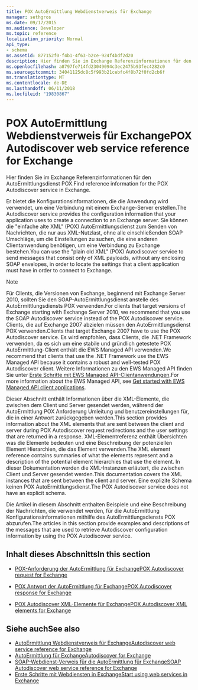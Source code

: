 ```yaml
---
title: POX AutoErmittlung Webdienstverweis für Exchange
manager: sethgros
ms.date: 09/17/2015
ms.audience: Developer
ms.topic: reference
localization_priority: Normal
api_type:
- schema
ms.assetid: 877152f0-f4b1-4f63-b2ce-924f4bdf2d20
description: Hier finden Sie im Exchange Referenzinformationen für den AutoErmittlungsdienst POX.
ms.openlocfilehash: a8797fe714fd23049094c3ec2475b93fec4282c0
ms.sourcegitcommit: 34041125dc8c5f993b21cebfc4f8b72f0fd2cb6f
ms.translationtype: MT
ms.contentlocale: de-DE
ms.lasthandoff: 06/11/2018
ms.locfileid: "19830867"
---
```

# <a name="pox-autodiscover-web-service-reference-for-exchange"></a><span data-ttu-id="bc2ec-103">POX AutoErmittlung Webdienstverweis für Exchange</span><span class="sxs-lookup"><span data-stu-id="bc2ec-103">POX Autodiscover web service reference for Exchange</span></span>

<span data-ttu-id="bc2ec-104">Hier finden Sie im Exchange Referenzinformationen für den AutoErmittlungsdienst POX.</span><span class="sxs-lookup"><span data-stu-id="bc2ec-104">Find reference information for the POX Autodiscover service in Exchange.</span></span>
  
<span data-ttu-id="bc2ec-105">Er bietet die Konfigurationsinformationen, die die Anwendung wird verwendet, um eine Verbindung mit einem Exchange-Server erstellen.</span><span class="sxs-lookup"><span data-stu-id="bc2ec-105">The Autodiscover service provides the configuration information that your application uses to create a connection to an Exchange server.</span></span> <span data-ttu-id="bc2ec-106">Sie können die "einfache alte XML" (POX) AutoErmittlungsdienst zum Senden von Nachrichten, die nur aus XML-Nutzlast, ohne alle einschließenden SOAP Umschläge, um die Einstellungen zu suchen, die eine anderen Clientanwendung benötigen, um eine Verbindung zu Exchange bestehen.</span><span class="sxs-lookup"><span data-stu-id="bc2ec-106">You can use the "plain old XML" (POX) Autodiscover service to send messages that consist only of XML payloads, without any enclosing SOAP envelopes, in order to locate the settings that a client application must have in order to connect to Exchange.</span></span>
  
> [!NOTE]
> <span data-ttu-id="bc2ec-107">Für Clients, die Versionen von Exchange, beginnend mit Exchange Server 2010, sollten Sie den SOAP-AutoErmittlungsdienst anstelle des AutoErmittlungsdiensts POX verwenden.</span><span class="sxs-lookup"><span data-stu-id="bc2ec-107">For clients that target versions of Exchange starting with Exchange Server 2010, we recommend that you use the SOAP Autodiscover service instead of the POX Autodiscover service.</span></span> <span data-ttu-id="bc2ec-108">Clients, die auf Exchange 2007 abzielen müssen den AutoErmittlungsdienst POX verwenden.</span><span class="sxs-lookup"><span data-stu-id="bc2ec-108">Clients that target Exchange 2007 have to use the POX Autodiscover service.</span></span> <span data-ttu-id="bc2ec-109">Es wird empfohlen, dass Clients, die .NET Framework verwenden, da es sich um eine stabile und gründlich getestete POX AutoErmittlung-Client enthält die EWS Managed API verwenden.</span><span class="sxs-lookup"><span data-stu-id="bc2ec-109">We recommend that clients that use the .NET Framework use the EWS Managed API because it contains a robust and well-tested POX Autodiscover client.</span></span> <span data-ttu-id="bc2ec-110">Weitere Informationen zu den EWS Managed API finden Sie unter [Erste Schritte mit EWS Managed API-Clientanwendungen](http://msdn.microsoft.com/library/c2267733-6f4f-49e5-9614-1e4a24c3af1a%28Office.15%29.aspx).</span><span class="sxs-lookup"><span data-stu-id="bc2ec-110">For more information about the EWS Managed API, see [Get started with EWS Managed API client applications](http://msdn.microsoft.com/library/c2267733-6f4f-49e5-9614-1e4a24c3af1a%28Office.15%29.aspx).</span></span> 
  
<span data-ttu-id="bc2ec-111">Dieser Abschnitt enthält Informationen über die XML-Elemente, die zwischen dem Client und Server gesendet werden, während der AutoErmittlung POX Anforderung Umleitung und benutzereinstellungen für, die in einer Antwort zurückgegeben werden.</span><span class="sxs-lookup"><span data-stu-id="bc2ec-111">This section provides information about the XML elements that are sent between the client and server during POX Autodiscover request redirections and the user settings that are returned in a response.</span></span> <span data-ttu-id="bc2ec-112">XML-Elementreferenz enthält Übersichten was die Elemente bedeuten und eine Beschreibung der potenziellen Element Hierarchien, die das Element verwenden.</span><span class="sxs-lookup"><span data-stu-id="bc2ec-112">The XML element reference contains summaries of what the elements represent and a description of the potential element hierarchies that use the element.</span></span> <span data-ttu-id="bc2ec-113">In dieser Dokumentation werden die XML-Instanzen erläutert, die zwischen Client und Server gesendet werden.</span><span class="sxs-lookup"><span data-stu-id="bc2ec-113">This documentation covers the XML instances that are sent between the client and server.</span></span> <span data-ttu-id="bc2ec-114">Eine explizite Schema keinen POX AutoErmittlungsdienst.</span><span class="sxs-lookup"><span data-stu-id="bc2ec-114">The POX Autodiscover service does not have an explicit schema.</span></span>
  
<span data-ttu-id="bc2ec-115">Die Artikel in diesem Abschnitt enthalten Beispiele und eine Beschreibung der Nachrichten, die verwendet werden, für die AutoErmittlung Konfigurationsinformationen mithilfe des AutoErmittlungsdiensts POX abzurufen.</span><span class="sxs-lookup"><span data-stu-id="bc2ec-115">The articles in this section provide examples and descriptions of the messages that are used to retrieve Autodiscover configuration information by using the POX Autodiscover service.</span></span> 
  
## <a name="in-this-section"></a><span data-ttu-id="bc2ec-116">Inhalt dieses Abschnitts</span><span class="sxs-lookup"><span data-stu-id="bc2ec-116">In this section</span></span>
<span data-ttu-id="bc2ec-117"><a name="bk_InThisSection"> </a></span><span class="sxs-lookup"><span data-stu-id="bc2ec-117"></span></span>

- [<span data-ttu-id="bc2ec-118">POX-Anforderung der AutoErmittlung für Exchange</span><span class="sxs-lookup"><span data-stu-id="bc2ec-118">POX Autodiscover request for Exchange</span></span>](pox-autodiscover-request-for-exchange.md)
    
- [<span data-ttu-id="bc2ec-119">POX Antwort der AutoErmittlung für Exchange</span><span class="sxs-lookup"><span data-stu-id="bc2ec-119">POX Autodiscover response for Exchange</span></span>](pox-autodiscover-response-for-exchange.md)
    
- [<span data-ttu-id="bc2ec-120">POX Autodiscover XML-Elemente für Exchange</span><span class="sxs-lookup"><span data-stu-id="bc2ec-120">POX Autodiscover XML elements for Exchange</span></span>](pox-autodiscover-xml-elements-for-exchange.md)
    
## <a name="see-also"></a><span data-ttu-id="bc2ec-121">Siehe auch</span><span class="sxs-lookup"><span data-stu-id="bc2ec-121">See also</span></span>

- [<span data-ttu-id="bc2ec-122">AutoErmittlung Webdienstverweis für Exchange</span><span class="sxs-lookup"><span data-stu-id="bc2ec-122">Autodiscover web service reference for Exchange</span></span>](autodiscover-web-service-reference-for-exchange.md)
- [<span data-ttu-id="bc2ec-123">AutoErmittlung für Exchange</span><span class="sxs-lookup"><span data-stu-id="bc2ec-123">Autodiscover for Exchange</span></span>](../exchange-web-services/autodiscover-for-exchange.md)   
- [<span data-ttu-id="bc2ec-124">SOAP-Webdienst-Verweis für die AutoErmittlung für Exchange</span><span class="sxs-lookup"><span data-stu-id="bc2ec-124">SOAP Autodiscover web service reference for Exchange</span></span>](soap-autodiscover-web-service-reference-for-exchange.md)
- [<span data-ttu-id="bc2ec-125">Erste Schritte mit Webdiensten in Exchange</span><span class="sxs-lookup"><span data-stu-id="bc2ec-125">Start using web services in Exchange</span></span>](../exchange-web-services/start-using-web-services-in-exchange.md)
    


